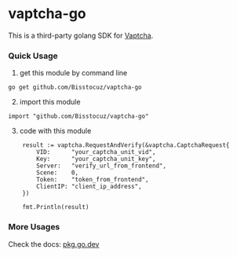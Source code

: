 # vaptcha-go
 This is a third-party golang SDK for [Vaptcha](https://www.vaptcha.com/).

### Quick Usage
1. get this module by command line

`go get github.com/Bisstocuz/vaptcha-go`

2. import this module

`import "github.com/Bisstocuz/vaptcha-go"`

3. code with this module

```
	result := vaptcha.RequestAndVerify(&vaptcha.CaptchaRequest{
		VID:      "your_captcha_unit_vid",
		Key:      "your_captcha_unit_key",
		Server:   "verify_url_from_frontend",
		Scene:    0,
		Token:    "token_from_frontend",
		ClientIP: "client_ip_address",
	})

	fmt.Println(result)
```

### More Usages
Check the docs: [pkg.go.dev](https://pkg.go.dev/github.com/Bisstocuz/vaptcha-go)
